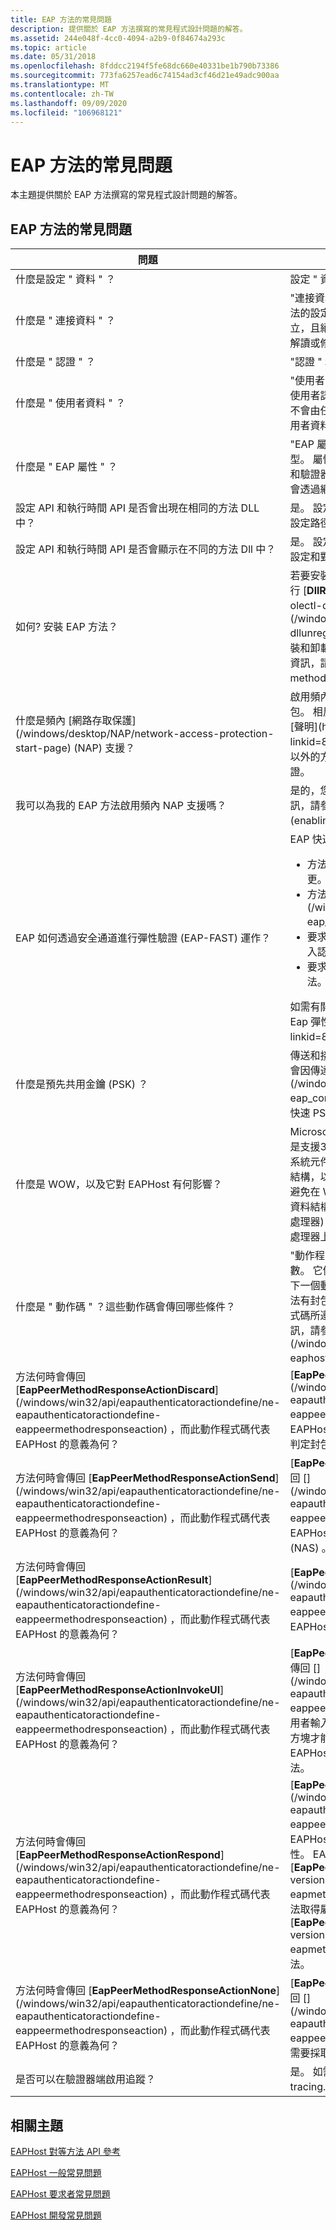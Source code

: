 ```yaml
---
title: EAP 方法的常見問題
description: 提供關於 EAP 方法撰寫的常見程式設計問題的解答。
ms.assetid: 244e048f-4cc0-4094-a2b9-0f84674a293c
ms.topic: article
ms.date: 05/31/2018
ms.openlocfilehash: 8fddcc2194f5fe68dc660e40331be1b790b73386
ms.sourcegitcommit: 773fa6257ead6c74154ad3cf46d21e49adc900aa
ms.translationtype: MT
ms.contentlocale: zh-TW
ms.lasthandoff: 09/09/2020
ms.locfileid: "106968121"
---
```

# <a name="eap-method-frequently-asked-questions"></a>EAP 方法的常見問題

本主題提供關於 EAP 方法撰寫的常見程式設計問題的解答。

## <a name="eap-method-frequently-asked-questions"></a>EAP 方法的常見問題



<table>
<colgroup>
<col style="width: 50%" />
<col style="width: 50%" />
</colgroup>
<thead>
<tr class="header">
<th>問題</th>
<th>Answer</th>
</tr>
</thead>
<tbody>
<tr class="odd">
<td>什麼是設定 &quot; 資料 &quot; ？</td>
<td>設定 &quot; 資料 &quot; 和 &quot; 連接資料的詞彙 &quot; 為同義。</td>
</tr>
<tr class="even">
<td>什麼是 &quot; 連接資料 &quot; ？</td>
<td>&quot;連接資料 &quot; 是 EAP 方法特定的不透明 BLOB，其中包含方法的設定資訊。 此連接資料是在一開始設定時由方法所建立，且絕對不會由任何其他元件（而非 EAP 方法本身）進行解讀或修改。</td>
</tr>
<tr class="odd">
<td>什麼是 &quot; 認證 &quot; ？</td>
<td>&quot;認證 &quot; 和 &quot; 使用者資料的意義 &quot; 是同義。</td>
</tr>
<tr class="even">
<td>什麼是 &quot; 使用者資料 &quot; ？</td>
<td>&quot;使用者資料 &quot; 是 EAP 方法特定的不透明 BLOB，其中包含使用者認證資料，例如使用者名稱和密碼。 使用者資料絕對不會由任何其他元件解讀或修改，而非 EAP 方法本身。 &quot;使用者資料 &quot; 和認證的 &quot; 詞彙 &quot; 是同義的。</td>
</tr>
<tr class="odd">
<td>什麼是 &quot; EAP 屬性 &quot; ？</td>
<td>&quot;EAP 屬性 &quot; 是一種資料結構，其中包含預先決定的資料類型。 屬性是用來在 EAP 方法和要求者之間，或在 EAP 方法和驗證器之間傳達資訊。 EAP 方法的對等和驗證器執行可能會透過網路交換這些屬性。</td>
</tr>
<tr class="even">
<td>設定 API 和執行時間 API 是否會出現在相同的方法 DLL 中？</td>
<td>是。 設定 EAP 方法本身的登錄專案時，請務必指定差異。 設定路徑和對等路徑必須相同。</td>
</tr>
<tr class="odd">
<td>設定 API 和執行時間 API 是否會顯示在不同的方法 Dll 中？</td>
<td>是。 設定 EAP 方法本身的登錄專案時，請務必指定差異。 設定和對等路徑必須指向正確的 Dll。</td>
</tr>
<tr class="even">
<td>如何? 安裝 EAP 方法？</td>
<td>若要安裝 EAP 方法，您必須先在 EAP 方法 DLL 本身中，執行 [<strong>DllRegisterServer</strong>] (/windows/win32/api/olectl/nf-olectl-dllregisterserver) 和 [<strong>DllUnregisterServer</strong>] (/windows/win32/api/olectl/nf-olectl-dllunregisterserver) 。 之後，請使用 <strong>regsvr32.exe</strong> 來安裝和卸載方法。 您也必須設定適當的登錄機碼。 如需詳細資訊，請參閱 [安裝 EAP 方法](installing-an-eap-method.md)。<br/></td>
</tr>
<tr class="odd">
<td>什麼是頻內 [網路存取保護](/windows/desktop/NAP/network-access-protection-start-page) (NAP) 支援？</td>
<td>啟用頻內 NAP 支援時，會在 EAP 方法封包內傳輸 NAP 封包。 相反地，當啟用頻外 NAP 支援時，健康情況的 NAP [聲明](https://go.microsoft.com/fwlink/p/?linkid=83917) (SoH) exchange 會透過 eap 方法封包內部以外的方式進行，而 nap 產生的憑證則用於 eap 方法驗證。</td>
</tr>
<tr class="even">
<td>我可以為我的 EAP 方法啟用頻內 NAP 支援嗎？</td>
<td>是的，您可以啟用 EAP 方法的頻內 NAP 支援。 如需詳細資訊，請參閱 [啟用 EAP 方法的 In-Band NAP 支援](enabling-in-band-nap-support.md)。</td>
</tr>
<tr class="odd">
<td>EAP 如何透過安全通道進行彈性驗證 (EAP-FAST) 運作？</td>
<td>EAP 快速案例的運作方式如下。 <br/>
<ul>
<li>方法會在採用方法 UI 的單一登入 (SSO) 處理密碼變更。</li>
<li>方法會傳回 [<strong>eatCredentialsChanged</strong>] (/windows/desktop/api/eaptypes/ne-eaptypes-eap_attribute_type) 屬性。</li>
<li>要求者向使用者指出認證已變更，並要求使用者重新輸入認證。</li>
<li>要求者重新輸入使用者認證，然後將這些認證傳送給方法。</li>
</ul>
如需有關 EAP-FAST 的詳細資訊，請參閱透過 [安全通道的 Eap 彈性驗證](https://go.microsoft.com/fwlink/p/?linkid=84010) (eap-fast) 。</td>
</tr>
<tr class="even">
<td>什麼是預先共用金鑰 (PSK) ？</td>
<td>傳送和接收數位信號的方法，在此方法中，傳輸信號的階段會因傳達資訊而有所不同。 [<strong>EAPConfigInputPSK</strong>] (/windows/desktop/api/eaptypes/ne-eaptypes-eap_config_input_field_type) 輸入欄位包含使用者的 EAP 快速 PSK。</td>
</tr>
<tr class="odd">
<td>什麼是 WOW，以及它對 EAPHost 有何影響？</td>
<td>Microsoft Windows-32-位在 Windows-64 位 (WOW) 是支援32位 x86 平臺應用程式之64位 Windows 中的作業系統元件。 通常，EAP 方法作者會定義某種形式的 C/c + + 結構，以封裝設定資料、認證資料和互動式 UI 資料。 為了避免在 WOW 和其他案例中發生不相容的情況，請務必確保資料結構在不同處理器架構中的對齊方式， (32 位和64位處理器) 。 通常會使用虛擬填補來對齊欄位，讓32和64位處理器上的設定、認證和互動式 UI 資料都相同。</td>
</tr>
<tr class="even">
<td>什麼是 &quot; 動作碼 &quot; ？這些動作碼會傳回哪些條件？</td>
<td>&quot;動作程式碼 &quot; 允許方法控制驗證流程，而且是狀態機器的整數。 它們是 EAP 方法所傳回的值，表示 EAPHost 應採取的下一個動作。 例如，動作程式碼可能表示 EAPHost EAP 方法有封包可以進行傳輸。 由 EAP 方法所傳回的所有動作程式碼所遵守的要求者，但永遠不會發出動作碼。如需詳細資訊，請參閱 [EAP 對等要求者動作代碼](/windows/win32/api/eaphostpeertypes/ne-eaphostpeertypes-eaphostpeerresponseaction)。<br/></td>
</tr>
<tr class="odd">
<td>方法何時會傳回 [<strong>EapPeerMethodResponseActionDiscard</strong>] (/windows/win32/api/eapauthenticatoractiondefine/ne-eapauthenticatoractiondefine-eappeermethodresponseaction) ，而此動作程式碼代表 EAPHost 的意義為何？</td>
<td>[<strong>EapPeerMethodResponseActionDiscard</strong>] (/windows/win32/api/eapauthenticatoractiondefine/ne-eapauthenticatoractiondefine-eappeermethodresponseaction) 由 EAP 方法傳回，表示 EAPHost 必須捨棄提供給方法的封包。 具體而言，方法已判定封包無效。 EAPHost 接著會等待下一個套件。</td>
</tr>
<tr class="even">
<td>方法何時會傳回 [<strong>EapPeerMethodResponseActionSend</strong>] (/windows/win32/api/eapauthenticatoractiondefine/ne-eapauthenticatoractiondefine-eappeermethodresponseaction) ，而此動作程式碼代表 EAPHost 的意義為何？</td>
<td>[<strong>EapPeerMethodResponseActionSend</strong>] EAP 方法會傳回 [] (/windows/win32/api/eapauthenticatoractiondefine/ne-eapauthenticatoractiondefine-eappeermethodresponseaction) ，表示 EAPHost EAPHost 所接收的下一個封包必須傳送至網路存取伺服器 (NAS) 。</td>
</tr>
<tr class="odd">
<td>方法何時會傳回 [<strong>EapPeerMethodResponseActionResult</strong>] (/windows/win32/api/eapauthenticatoractiondefine/ne-eapauthenticatoractiondefine-eappeermethodresponseaction) ，而此動作程式碼代表 EAPHost 的意義為何？</td>
<td>[<strong>EapPeerMethodResponseActionResult</strong>] (/windows/win32/api/eapauthenticatoractiondefine/ne-eapauthenticatoractiondefine-eappeermethodresponseaction) 由 EAP 方法傳回，以向 EAPHost 指出驗證會話已結束，且該會話的結果可供使用。</td>
</tr>
<tr class="even">
<td>方法何時會傳回 [<strong>EapPeerMethodResponseActionInvokeUI</strong>] (/windows/win32/api/eapauthenticatoractiondefine/ne-eapauthenticatoractiondefine-eappeermethodresponseaction) ，而此動作程式碼代表 EAPHost 的意義為何？</td>
<td>[<strong>EapPeerMethodResponseActionInvokeUI</strong>] EAP 方法會傳回 [] (/windows/win32/api/eapauthenticatoractiondefine/ne-eapauthenticatoractiondefine-eappeermethodresponseaction) ，表示 EAPHost 需要使用者輸入才能繼續進行驗證，而且必須顯示使用者介面對話方塊才能取得該輸入。 一旦取得使用者輸入資料之後，EAPHost 就可以使用更新的 UI 內容資料，再次呼叫 EAP 方法。</td>
</tr>
<tr class="odd">
<td>方法何時會傳回 [<strong>EapPeerMethodResponseActionRespond</strong>] (/windows/win32/api/eapauthenticatoractiondefine/ne-eapauthenticatoractiondefine-eappeermethodresponseaction) ，而此動作程式碼代表 EAPHost 的意義為何？</td>
<td>[<strong>EapPeerMethodResponseActionRespond</strong>] (/windows/win32/api/eapauthenticatoractiondefine/ne-eapauthenticatoractiondefine-eappeermethodresponseaction) 由 eap 方法傳回，表示 EAPHost eap 方法具有可供 EAPHost 在驗證期間使用的屬性。 EAPHost 藉由呼叫 [<strong>EapPeerGetResponseAttributes</strong>] (/previous-versions/windows/desktop/api/eapmethodpeerapis/nf-eapmethodpeerapis-eappeergetresponseattributes) 方法取得屬性，然後再呼叫 [<strong>EapPeerSetResponseAttributes</strong>] (/previous-versions/windows/desktop/api/eapmethodpeerapis/nf-eapmethodpeerapis-eappeersetresponseattributes) 方法。</td>
</tr>
<tr class="even">
<td>方法何時會傳回 [<strong>EapPeerMethodResponseActionNone</strong>] (/windows/win32/api/eapauthenticatoractiondefine/ne-eapauthenticatoractiondefine-eappeermethodresponseaction) ，而此動作程式碼代表 EAPHost 的意義為何？</td>
<td>[<strong>EapPeerMethodResponseActionNone</strong>] EAP 方法會傳回 [] (/windows/win32/api/eapauthenticatoractiondefine/ne-eapauthenticatoractiondefine-eappeermethodresponseaction) ，表示 EAPHost 目前不需要採取任何動作。</td>
</tr>
<tr class="odd">
<td>是否可以在驗證器端啟用追蹤？</td>
<td>是。 如需詳細資訊，請參閱 [啟用追蹤](enabling-tracing.md)。</td>
</tr>
</tbody>
</table>



 

## <a name="related-topics"></a>相關主題

<dl> <dt>

[EAPHost 對等方法 API 參考](eap-host-peer-method-api-reference.md)
</dt> <dt>

[EAPHost 一般常見問題](general-frequently-asked-questions.md)
</dt> <dt>

[EAPHost 要求者常見問題](eaphost-supplicant-frequently-asked-questions.md)
</dt> <dt>

[EAPHost 開發常見問題](eaphost-development-frequently-asked-questions.md)
</dt> </dl>

 

